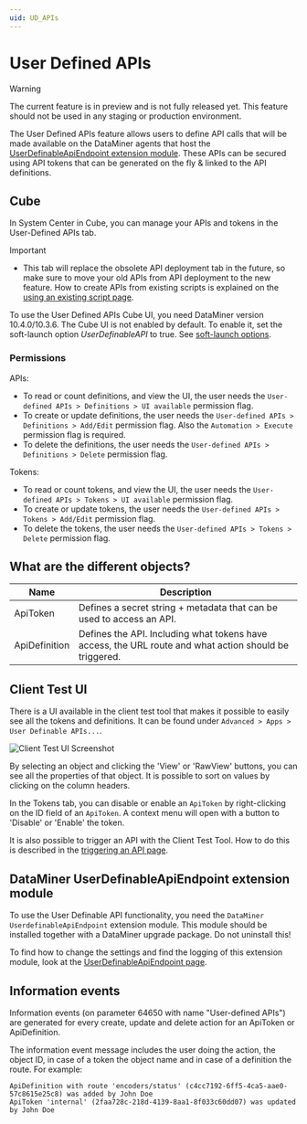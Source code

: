 ```yaml
---
uid: UD_APIs
---
```


# User Defined APIs

> [!WARNING]
> The current feature is in preview and is not fully released yet. This feature should not be used in any staging or production environment.

The User Defined APIs feature allows users to define API calls that will be made available on the DataMiner agents that host the [UserDefinableApiEndpoint extension module](xref:UD_APIs_UserDefinableApiEndpoint). These APIs can be secured using API tokens that can be generated on the fly & linked to the API definitions.

## Cube

In System Center in Cube, you can manage your APIs and tokens in the User-Defined APIs tab.

> [!IMPORTANT]
>- This tab will replace the obsolete API deployment tab in the future, so make sure to move your old APIs from API deployment to the new feature. How to create APIs from existing scripts is explained on the [using an existing script page](xref:UD_APIs_Using_existing_scripts).

To use the User Defined APIs Cube UI, you need DataMiner version 10.4.0/10.3.6. The Cube UI is not enabled by default. To enable it, set the soft-launch option *UserDefinableAPI* to true. See [soft-launch options](xref:SoftLaunchOptions).

### Permissions

APIs:

- To read or count definitions, and view the UI, the user needs the `User-defined APIs > Definitions > UI available` permission flag.
- To create or update definitions, the user needs the `User-defined APIs > Definitions > Add/Edit` permission flag. Also the `Automation > Execute` permission flag is required.
- To delete the definitions, the user needs the `User-defined APIs > Definitions > Delete` permission flag.

Tokens:

- To read or count tokens, and view the UI, the user needs the `User-defined APIs > Tokens > UI available` permission flag.
- To create or update tokens, the user needs the `User-defined APIs > Tokens > Add/Edit` permission flag.
- To delete the tokens, the user needs the `User-defined APIs > Tokens > Delete` permission flag.

## What are the different objects?

|Name          |Description|
|--------------|-----------|
|ApiToken      |Defines a secret string + metadata that can be used to access an API.|
|ApiDefinition |Defines the API. Including what tokens have access, the URL route and what action should be triggered.|

## Client Test UI

There is a UI available in the client test tool that makes it possible to easily see all the tokens and definitions. It can be found under `Advanced > Apps > User Definable APIs...`.

![Client Test UI Screenshot](~/user-guide/images/UDAPIS_ClientTestTool.jpg)

By selecting an object and clicking the 'View' or 'RawView' buttons, you can see all the properties of that object. It is possible to sort on values by clicking on the column headers.

In the Tokens tab, you can disable or enable an `ApiToken` by right-clicking on the ID field of an `ApiToken`. A context menu will open with a button to 'Disable' or 'Enable' the token.

It is also possible to trigger an API with the Client Test Tool. How to do this is described in the [triggering an API page](xref:UD_APIs_Triggering_an_API#client-test-tool).

## DataMiner UserDefinableApiEndpoint extension module

To use the User Definable API functionality, you need the `DataMiner UserdefinableApiEndpoint` extension module. This module should be installed together with a DataMiner upgrade package. Do not uninstall this!

To find how to change the settings and find the logging of this extension module, look at the [UserDefinableApiEndpoint page](xref:UD_APIs_UserDefinableApiEndpoint).

## Information events

Information events (on parameter 64650 with name "User-defined APIs") are generated for every create, update and delete action for an ApiToken or ApiDefinition.

The information event message includes the user doing the action, the object ID, in case of a token the object name and in case of a definition the route. For example:

```
ApiDefinition with route 'encoders/status' (c4cc7192-6ff5-4ca5-aae0-57c8615e25c8) was added by John Doe
ApiToken 'internal' (2faa728c-218d-4139-8aa1-8f033c60dd07) was updated by John Doe
```
